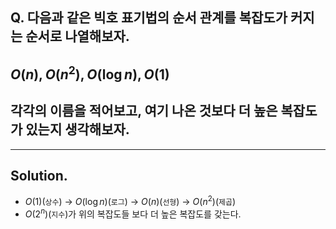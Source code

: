 ## Q. 다음과 같은 빅호 표기법의 순서 관계를 복잡도가 커지는 순서로 나열해보자.

## $O(n), O(n^2), O(\log n), O(1)$

## 각각의 이름을 적어보고, 여기 나온 것보다 더 높은 복잡도가 있는지 생각해보자.

---

## Solution.

- $O(1)$(`상수`) -> $O(\log n)$(`로그`) -> $O(n)$(`선형`) -> $O(n^2)$(`제곱`)
- $O(2^n)$(`지수`)가 위의 복잡도들 보다 더 높은 복잡도를 갖는다. 